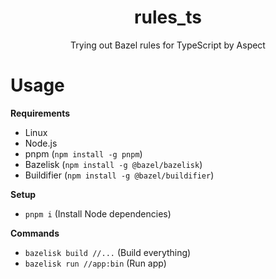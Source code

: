 <div align="center">
  <h1>rules_ts</h1>
  <p>Trying out Bazel rules for TypeScript by Aspect</p>
</div>

# Usage

**Requirements**

- Linux
- Node.js
- pnpm (`npm install -g pnpm`)
- Bazelisk (`npm install -g @bazel/bazelisk`)
- Buildifier (`npm install -g @bazel/buildifier`)

**Setup**

- `pnpm i` (Install Node dependencies)

**Commands**

- `bazelisk build //...` (Build everything)
- `bazelisk run //app:bin` (Run app)
